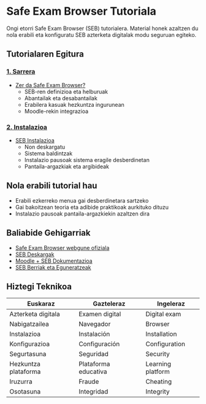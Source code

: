 # Safe Exam Browser Tutoriala

Ongi etorri Safe Exam Browser (SEB) tutorialera. Material honek azaltzen du nola erabili eta konfiguratu SEB azterketa digitalak modu seguruan egiteko.

## Tutorialaren Egitura

### [1. Sarrera](sarrera/zer_da_seb.md)
- [Zer da Safe Exam Browser?](sarrera/zer_da_seb.md)
  - SEB-ren definizioa eta helburuak
  - Abantailak eta desabantailak
  - Erabilera kasuak hezkuntza ingurunean
  - Moodle-rekin integrazioa

### [2. Instalazioa](instalazioa/instalatu.md)
- [SEB Instalazioa](instalazioa/instalatu.md)
  - Non deskargatu
  - Sistema baldintzak
  - Instalazio pausoak sistema eragile desberdinetan
  - Pantaila-argazkiak eta argibideak

## Nola erabili tutorial hau

- Erabili ezkerreko menua gai desberdinetara sartzeko
- Gai bakoitzean teoria eta adibide praktikoak aurkituko dituzu
- Instalazio pausoak pantaila-argazkiekin azaltzen dira

## Baliabide Gehigarriak

- <a href="https://safeexambrowser.org/" target="_blank">Safe Exam Browser webgune ofiziala</a>
- <a href="https://safeexambrowser.org/download_en.html" target="_blank">SEB Deskargak</a>
- <a href="https://docs.moodle.org/403/en/Safe_Exam_Browser" target="_blank">Moodle + SEB Dokumentazioa</a>
- <a href="https://safeexambrowser.org/news_en.html" target="_blank">SEB Berriak eta Eguneratzeak</a>

## Hiztegi Teknikoa

| Euskaraz | Gazteleraz | Ingeleraz |
|----------|------------|-----------|
| Azterketa digitala | Examen digital | Digital exam |
| Nabigatzailea | Navegador | Browser |
| Instalazioa | Instalación | Installation |
| Konfigurazioa | Configuración | Configuration |
| Segurtasuna | Seguridad | Security |
| Hezkuntza plataforma | Plataforma educativa | Learning platform |
| Iruzurra | Fraude | Cheating |
| Osotasuna | Integridad | Integrity |
